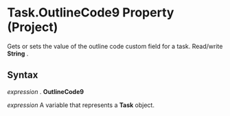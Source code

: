 
# Task.OutlineCode9 Property (Project)

 Gets or sets the value of the outline code custom field for a task. Read/write **String** .


## Syntax

 _expression_ . **OutlineCode9**

 _expression_ A variable that represents a **Task** object.


